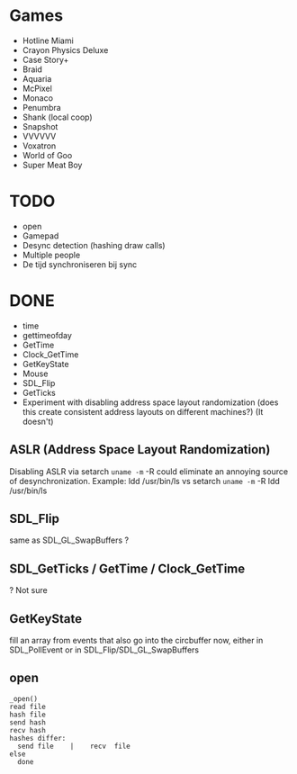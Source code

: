 # Games

* Hotline Miami
* Crayon Physics Deluxe
* Case Story+
* Braid
* Aquaria
* McPixel
* Monaco
* Penumbra
* Shank (local coop)
* Snapshot
* VVVVVV
* Voxatron
* World of Goo
* Super Meat Boy

# TODO
* open
* Gamepad
* Desync detection (hashing draw calls)
* Multiple people
* De tijd synchroniseren bij sync

# DONE
* time
* gettimeofday
* GetTime
* Clock_GetTime
* GetKeyState
* Mouse
* SDL_Flip
* GetTicks
* Experiment with disabling address space layout randomization (does this create consistent address layouts on different machines?) (It doesn't)

## ASLR (Address Space Layout Randomization)
Disabling ASLR via setarch `uname -m` -R <program> could eliminate an annoying source of desynchronization. Example:
    ldd /usr/bin/ls
vs
    setarch `uname -m` -R ldd /usr/bin/ls

## SDL_Flip
same as SDL_GL_SwapBuffers ?

## SDL_GetTicks / GetTime / Clock_GetTime
? Not sure 

## GetKeyState
fill an array from events that also go into the circbuffer now, either in SDL_PollEvent or in SDL_Flip/SDL_GL_SwapBuffers

## open
    _open()
    read file
    hash file
    send hash
    recv hash
    hashes differ:
      send file    |    recv  file
    else
      done
